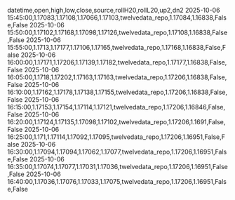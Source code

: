 datetime,open,high,low,close,source,rollH20,rollL20,up2,dn2
2025-10-06 15:45:00,1.17083,1.17108,1.17066,1.17103,twelvedata_repo,1.17084,1.16838,False,False
2025-10-06 15:50:00,1.17102,1.17168,1.17098,1.17126,twelvedata_repo,1.17108,1.16838,False,False
2025-10-06 15:55:00,1.1713,1.17177,1.17106,1.17165,twelvedata_repo,1.17168,1.16838,False,False
2025-10-06 16:00:00,1.17171,1.17206,1.17139,1.17182,twelvedata_repo,1.17177,1.16838,False,False
2025-10-06 16:05:00,1.1718,1.17202,1.17163,1.17163,twelvedata_repo,1.17206,1.16838,False,False
2025-10-06 16:10:00,1.17162,1.17178,1.17138,1.17155,twelvedata_repo,1.17206,1.16838,False,False
2025-10-06 16:15:00,1.17153,1.17154,1.17114,1.17121,twelvedata_repo,1.17206,1.16846,False,False
2025-10-06 16:20:00,1.17124,1.17135,1.17098,1.17102,twelvedata_repo,1.17206,1.1691,False,False
2025-10-06 16:25:00,1.171,1.17114,1.17092,1.17095,twelvedata_repo,1.17206,1.16951,False,False
2025-10-06 16:30:00,1.17094,1.17094,1.17062,1.17077,twelvedata_repo,1.17206,1.16951,False,False
2025-10-06 16:35:00,1.17074,1.17077,1.17031,1.17036,twelvedata_repo,1.17206,1.16951,False,False
2025-10-06 16:40:00,1.17036,1.17076,1.17033,1.17075,twelvedata_repo,1.17206,1.16951,False,False
